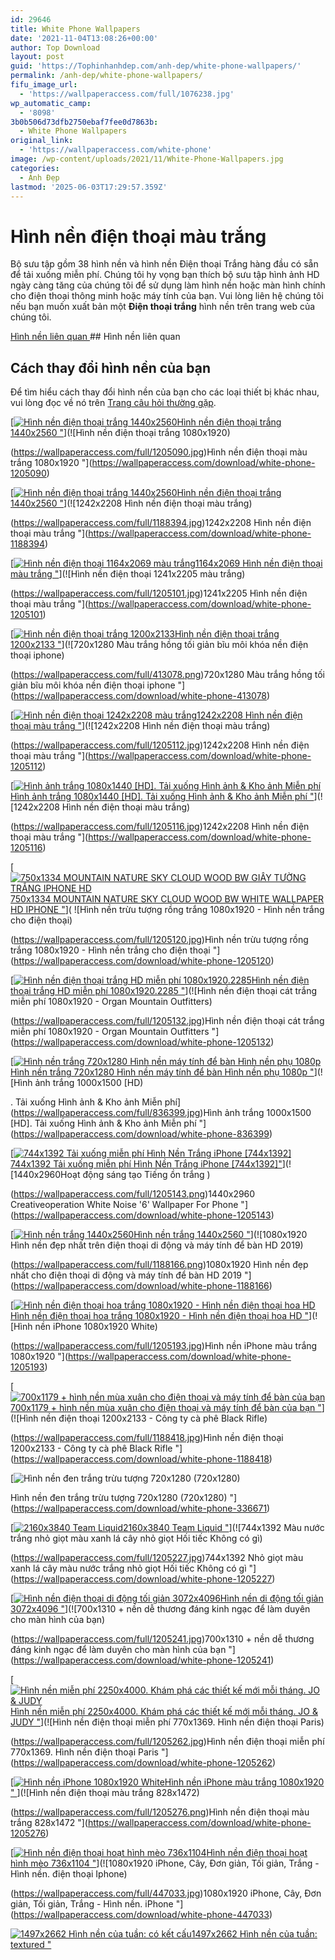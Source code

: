 ```yaml
---
id: 29646
title: White Phone Wallpapers
date: '2021-11-04T13:08:26+00:00'
author: Top Download
layout: post
guid: 'https://Tophinhanhdep.com/anh-dep/white-phone-wallpapers/'
permalink: /anh-dep/white-phone-wallpapers/
fifu_image_url:
  - 'https://wallpaperaccess.com/full/1076238.jpg'
wp_automatic_camp:
  - '8098'
3b0b506d73dfb2750ebaf7fee0d7863b:
  - White Phone Wallpapers
original_link:
  - 'https://wallpaperaccess.com/white-phone'
image: /wp-content/uploads/2021/11/White-Phone-Wallpapers.jpg
categories:
  - Ảnh Đẹp
lastmod: '2025-06-03T17:29:57.359Z'
---
```

# Hình nền điện thoại màu trắng

Bộ sưu tập gồm 38 hình nền và hình nền Điện thoại Trắng hàng đầu có sẵn để tải xuống miễn phí. Chúng tôi hy vọng bạn thích bộ sưu tập hình ảnh HD ngày càng tăng của chúng tôi để sử dụng làm hình nền hoặc màn hình chính cho điện thoại thông minh hoặc máy tính của bạn. Vui lòng liên hệ chúng tôi nếu bạn muốn xuất bản một **Điện thoại trắng** hình nền trên trang web của chúng tôi.

[Hình nền liên quan ](#related) ## Hình nền liên quan

## Cách thay đổi hình nền của bạn

Để tìm hiểu cách thay đổi hình nền của bạn cho các loại thiết bị khác nhau, vui lòng đọc về nó trên [Trang câu hỏi thường gặp](https://tophinhanhdep.com/faq/).

  
[[![Hình nền điện thoại trắng 1440x2560](https://wallpaperaccess.com/full/1076238.jpg)Hình nền điện thoại trắng 1440x2560 "](https://wallpaperaccess.com/download/white-phone-1076238)](![Hình nền điện thoại trắng 1080x1920)

(https://wallpaperaccess.com/full/1205090.jpg)Hình nền điện thoại màu trắng 1080x1920 "](https://wallpaperaccess.com/download/white-phone-1205090)

[[![Hình nền điện thoại trắng 1440x2560](https://wallpaperaccess.com/full/1205094.jpg)Hình nền điện thoại trắng 1440x2560 "](https://wallpaperaccess.com/download/white-phone-1205094)](![1242x2208 Hình nền điện thoại màu trắng)

(https://wallpaperaccess.com/full/1188394.jpg)1242x2208 Hình nền điện thoại màu trắng "](https://wallpaperaccess.com/download/white-phone-1188394)

[[![Hình nền điện thoại 1164x2069 màu trắng](https://wallpaperaccess.com/full/1205099.jpg)1164x2069 Hình nền điện thoại màu trắng "](https://wallpaperaccess.com/download/white-phone-1205099)](![Hình nền điện thoại 1241x2205 màu trắng)

(https://wallpaperaccess.com/full/1205101.jpg)1241x2205 Hình nền điện thoại màu trắng "](https://wallpaperaccess.com/download/white-phone-1205101)

[[![Hình nền điện thoại trắng 1200x2133](https://wallpaperaccess.com/full/1205104.jpg)Hình nền điện thoại trắng 1200x2133 "](https://wallpaperaccess.com/download/white-phone-1205104)](![720x1280 Màu trắng hồng tối giản bĩu môi khóa nền điện thoại iphone)

(https://wallpaperaccess.com/full/413078.png)720x1280 Màu trắng hồng tối giản bĩu môi khóa nền điện thoại iphone "](https://wallpaperaccess.com/download/white-phone-413078)

[[![Hình nền điện thoại 1242x2208 màu trắng](https://wallpaperaccess.com/full/1205110.jpg)1242x2208 Hình nền điện thoại màu trắng "](https://wallpaperaccess.com/download/white-phone-1205110)](![1242x2208 Hình nền điện thoại màu trắng)

(https://wallpaperaccess.com/full/1205112.jpg)1242x2208 Hình nền điện thoại màu trắng "](https://wallpaperaccess.com/download/white-phone-1205112)

[[![Hình ảnh trắng 1080x1440 [HD].  Tải xuống Hình ảnh & Kho ảnh Miễn phí](https://wallpaperaccess.com/full/1205114.jpg)Hình ảnh trắng 1080x1440 \[HD\]. Tải xuống Hình ảnh &amp; Kho ảnh Miễn phí "](https://wallpaperaccess.com/download/white-phone-1205114)](![1242x2208 Hình nền điện thoại màu trắng)

(https://wallpaperaccess.com/full/1205116.jpg)1242x2208 Hình nền điện thoại màu trắng "](https://wallpaperaccess.com/download/white-phone-1205116)

[[![750x1334 MOUNTAIN NATURE SKY CLOUD WOOD BW GIẤY TƯỜNG TRẮNG IPHONE HD](https://wallpaperaccess.com/full/877648.jpg)750x1334 MOUNTAIN NATURE SKY CLOUD WOOD BW WHITE WALLPAPER HD IPHONE "](https://wallpaperaccess.com/download/white-phone-877648)]( ![Hình nền trừu tượng rồng trắng 1080x1920 - Hình nền trắng cho điện thoại)

(https://wallpaperaccess.com/full/1205120.jpg)Hình nền trừu tượng rồng trắng 1080x1920 - Hình nền trắng cho điện thoại "](https://wallpaperaccess.com/download/white-phone-1205120)

[[![Hình nền điện thoại trắng HD miễn phí 1080x1920.2285](https://wallpaperaccess.com/full/1205129.jpg)Hình nền điện thoại trắng HD miễn phí 1080x1920.2285 "](https://wallpaperaccess.com/download/white-phone-1205129)](![Hình nền điện thoại cát trắng miễn phí 1080x1920 - Organ Mountain Outfitters)

(https://wallpaperaccess.com/full/1205132.jpg)Hình nền điện thoại cát trắng miễn phí 1080x1920 - Organ Mountain Outfitters "](https://wallpaperaccess.com/download/white-phone-1205132)

[[![Hình nền trắng 720x1280 Hình nền máy tính để bàn Hình nền phụ 1080p](https://wallpaperaccess.com/full/447026.jpg)Hình nền trắng 720x1280 Hình nền máy tính để bàn Hình nền phụ 1080p "](https://wallpaperaccess.com/download/white-phone-447026)](![Hình ảnh trắng 1000x1500 [HD)

.  Tải xuống Hình ảnh & Kho ảnh Miễn phí](https://wallpaperaccess.com/full/836399.jpg)Hình ảnh trắng 1000x1500 \[HD\]. Tải xuống Hình ảnh &amp; Kho ảnh Miễn phí "](https://wallpaperaccess.com/download/white-phone-836399)

[[![744x1392 Tải xuống miễn phí Hình Nền Trắng iPhone [744x1392]](https://wallpaperaccess.com/full/1205142.jpg)744x1392 Tải xuống miễn phí Hình Nền Trắng iPhone \[744x1392\]"](https://wallpaperaccess.com/download/white-phone-1205142)](![1440x2960 ​​Hoạt động sáng tạo Tiếng ồn trắng )

(https://wallpaperaccess.com/full/1205143.png)1440x2960 ​​Creativeoperation White Noise '6' Wallpaper For Phone "](https://wallpaperaccess.com/download/white-phone-1205143)

[[![Hình nền trắng 1440x2560](https://wallpaperaccess.com/full/1205181.jpg)Hình nền trắng 1440x2560 "](https://wallpaperaccess.com/download/white-phone-1205181)](![1080x1920 Hình nền đẹp nhất trên điện thoại di động và máy tính để bàn HD 2019)

(https://wallpaperaccess.com/full/1188166.png)1080x1920 Hình nền đẹp nhất cho điện thoại di động và máy tính để bàn HD 2019 "](https://wallpaperaccess.com/download/white-phone-1188166)

[[![Hình nền điện thoại hoa trắng 1080x1920 - Hình nền điện thoại hoa HD](https://wallpaperaccess.com/full/1178610.jpg)Hình nền điện thoại hoa trắng 1080x1920 - Hình nền điện thoại hoa HD "](https://wallpaperaccess.com/download/white-phone-1178610)](![Hình nền iPhone 1080x1920 White)

(https://wallpaperaccess.com/full/1205193.jpg)Hình nền iPhone màu trắng 1080x1920 "](https://wallpaperaccess.com/download/white-phone-1205193)

[[![700x1179 + hình nền mùa xuân cho điện thoại và máy tính để bàn của bạn](https://wallpaperaccess.com/full/1205197.jpg)700x1179 + hình nền mùa xuân cho điện thoại và máy tính để bàn của bạn "](https://wallpaperaccess.com/download/white-phone-1205197)](![Hình nền điện thoại 1200x2133 - Công ty cà phê Black Rifle)

(https://wallpaperaccess.com/full/1188418.jpg)Hình nền điện thoại 1200x2133 - Công ty cà phê Black Rifle "](https://wallpaperaccess.com/download/white-phone-1188418)

[![Hình nền đen trắng trừu tượng 720x1280 (720x1280)](https://wallpaperaccess.com/full/336671.jpg)

Hình nền đen trắng trừu tượng 720x1280 (720x1280) "](https://wallpaperaccess.com/download/white-phone-336671)

[[![2160x3840 Team Liquid](https://wallpaperaccess.com/full/1205212.jpg)2160x3840 Team Liquid "](https://wallpaperaccess.com/download/white-phone-1205212)](![744x1392 Màu nước trắng nhỏ giọt màu xanh lá cây nhỏ giọt Hối tiếc Không có gì)

(https://wallpaperaccess.com/full/1205227.jpg)744x1392 Nhỏ giọt màu xanh lá cây màu nước trắng nhỏ giọt Hối tiếc Không có gì "](https://wallpaperaccess.com/download/white-phone-1205227)

[[![Hình nền điện thoại di động tối giản 3072x4096](https://wallpaperaccess.com/full/1205234.jpg)Hình nền di động tối giản 3072x4096 "](https://wallpaperaccess.com/download/white-phone-1205234)](![700x1310 + nền dễ thương đáng kinh ngạc để làm duyên cho màn hình của bạn)

(https://wallpaperaccess.com/full/1205241.jpg)700x1310 + nền dễ thương đáng kinh ngạc để làm duyên cho màn hình của bạn "](https://wallpaperaccess.com/download/white-phone-1205241)

[[![Hình nền miễn phí 2250x4000.  Khám phá các thiết kế mới mỗi tháng.  JO & JUDY](https://wallpaperaccess.com/full/1205252.jpg)Hình nền miễn phí 2250x4000. Khám phá các thiết kế mới mỗi tháng. JO &amp; JUDY "](https://wallpaperaccess.com/download/white-phone-1205252)](![Hình nền điện thoại miễn phí 770x1369.  Hình nền điện thoại Paris)

(https://wallpaperaccess.com/full/1205262.jpg)Hình nền điện thoại miễn phí 770x1369. Hình nền điện thoại Paris "](https://wallpaperaccess.com/download/white-phone-1205262)

[[![Hình nền iPhone 1080x1920 White](https://wallpaperaccess.com/full/1205272.jpg)Hình nền iPhone màu trắng 1080x1920 " ](https://wallpaperaccess.com/download/white-phone-1205272)](![Hình nền điện thoại màu trắng 828x1472)

(https://wallpaperaccess.com/full/1205276.png)Hình nền điện thoại màu trắng 828x1472 "](https://wallpaperaccess.com/download/white-phone-1205276)

[[![Hình nền điện thoại hoạt hình mèo 736x1104](https://wallpaperaccess.com/full/1205289.jpg)Hình nền điện thoại hoạt hình mèo 736x1104 "](https://wallpaperaccess.com/download/white-phone-1205289)](![1080x1920 iPhone, Cây, Đơn giản, Tối giản, Trắng - Hình nền.  điện thoại Iphone)

(https://wallpaperaccess.com/full/447033.jpg)1080x1920 iPhone, Cây, Đơn giản, Tối giản, Trắng - Hình nền. iPhone "](https://wallpaperaccess.com/download/white-phone-447033)

[![1497x2662 Hình nền của tuần: có kết cấu](https://wallpaperaccess.com/full/794567.png)1497x2662 Hình nền của tuần: textured "](https://wallpaperaccess.com/download/white-phone-794567)
